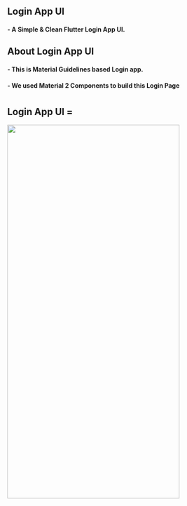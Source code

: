 ## Login App UI

#### - A Simple & Clean Flutter Login App UI.

## About Login App UI

#### - This is Material Guidelines based Login app.
#### - We used Material 2 Components to build this Login Page
#
#
## Login App UI =

<img src="https://user-images.githubusercontent.com/64002004/218252604-9f69e01d-73ed-4a8a-a08e-97e9fd286fed.png" width="393" height="852">

